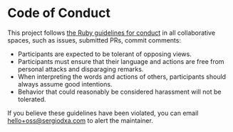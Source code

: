 # Code of Conduct

This project follows [the Ruby guidelines for conduct](https://www.ruby-lang.org/en/conduct/) in all collaborative spaces, such as issues, submitted PRs, commit comments:

- Participants are expected to be tolerant of opposing views.
- Participants must ensure that their language and actions are free from personal attacks and disparaging remarks.
- When interpreting the words and actions of others, participants should always assume good intentions.
- Behavior that could reasonably be considered harassment will not be tolerated.

If you believe these guidelines have been violated, you can email hello+oss@sergiodxa.com to alert the maintainer.

